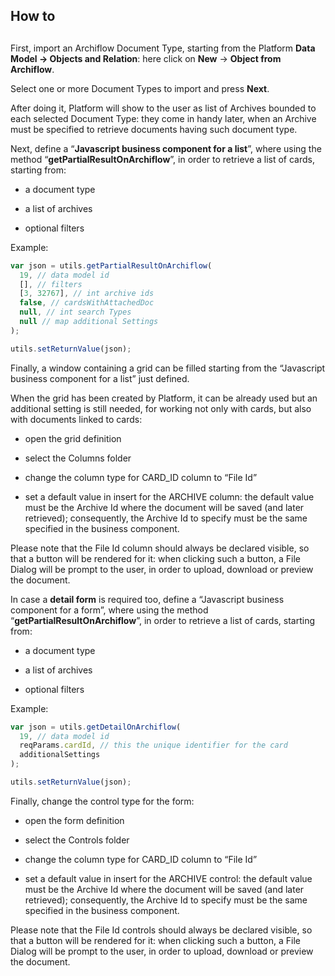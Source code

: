 ## How to

## 

First, import an Archiflow Document Type, starting from the Platform **Data Model -&gt; Objects and Relation**: here click on **New** -&gt; **Object from Archiflow**.

Select one or more Document Types to import and press **Next**.

After doing it, Platform will show to the user as list of Archives bounded to each selected Document Type: they come in handy later, when an Archive must be specified to retrieve documents having such document type.

Next, define a “**Javascript business component for a list**”, where using the method “**getPartialResultOnArchiflow**”, in order to retrieve a list of cards, starting from:

* a document type

* a list of archives

* optional filters

Example:

```js
var json = utils.getPartialResultOnArchiflow(
  19, // data model id
  [], // filters
  [3, 32767], // int archive ids
  false, // cardsWithAttachedDoc
  null, // int search Types
  null // map additional Settings
);

utils.setReturnValue(json);
```

Finally, a window containing a grid can be filled starting from the “Javascript business component for a list” just defined.

When the grid has been created by Platform, it can be already used but an additional setting is still needed, for working not only with cards, but also with documents linked to cards:

* open the grid definition

* select the Columns folder

* change the column type for CARD\_ID column to “File Id”

* set a default value in insert for the ARCHIVE column: the default value must be the Archive Id where the document will be saved \(and later retrieved\); consequently, the Archive Id to specify must be the same specified in the business component.

Please note that the File Id column should always be declared visible, so that a button will be rendered for it: when clicking such a button, a File Dialog will be prompt to the user, in order to upload, download or preview the document.

In case a **detail form** is required too, define a “Javascript business component for a form”, where using the method “**getPartialResultOnArchiflow**”, in order to retrieve a list of cards, starting from:

* a document type

* a list of archives

* optional filters

Example:

```js
var json = utils.getDetailOnArchiflow(
  19, // data model id
  reqParams.cardId, // this the unique identifier for the card
  additionalSettings
);

utils.setReturnValue(json);
```

Finally, change the control type for the form:

* open the form definition

* select the Controls folder

* change the column type for CARD\_ID column to “File Id”

* set a default value in insert for the ARCHIVE control: the default value must be the Archive Id where the document will be saved \(and later retrieved\); consequently, the Archive Id to specify must be the same specified in the business component.

Please note that the File Id controls should always be declared visible, so that a button will be rendered for it: when clicking such a button, a File Dialog will be prompt to the user, in order to upload, download or preview the document.

